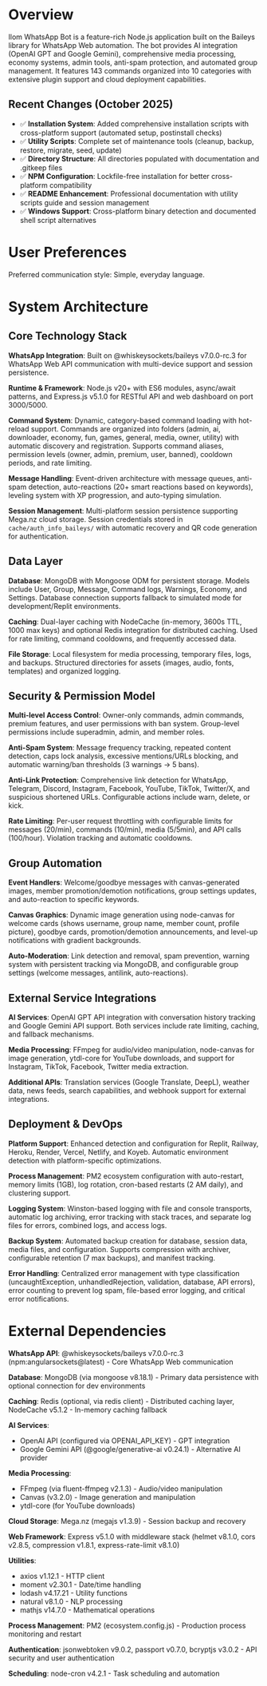 # Overview

Ilom WhatsApp Bot is a feature-rich Node.js application built on the Baileys library for WhatsApp Web automation. The bot provides AI integration (OpenAI GPT and Google Gemini), comprehensive media processing, economy systems, admin tools, anti-spam protection, and automated group management. It features 143 commands organized into 10 categories with extensive plugin support and cloud deployment capabilities.

## Recent Changes (October 2025)

- ✅ **Installation System**: Added comprehensive installation scripts with cross-platform support (automated setup, postinstall checks)
- ✅ **Utility Scripts**: Complete set of maintenance tools (cleanup, backup, restore, migrate, seed, update)
- ✅ **Directory Structure**: All directories populated with documentation and .gitkeep files
- ✅ **NPM Configuration**: Lockfile-free installation for better cross-platform compatibility
- ✅ **README Enhancement**: Professional documentation with utility scripts guide and session management
- ✅ **Windows Support**: Cross-platform binary detection and documented shell script alternatives

# User Preferences

Preferred communication style: Simple, everyday language.

# System Architecture

## Core Technology Stack

**WhatsApp Integration**: Built on @whiskeysockets/baileys v7.0.0-rc.3 for WhatsApp Web API communication with multi-device support and session persistence.

**Runtime & Framework**: Node.js v20+ with ES6 modules, async/await patterns, and Express.js v5.1.0 for RESTful API and web dashboard on port 3000/5000.

**Command System**: Dynamic, category-based command loading with hot-reload support. Commands are organized into folders (admin, ai, downloader, economy, fun, games, general, media, owner, utility) with automatic discovery and registration. Supports command aliases, permission levels (owner, admin, premium, user, banned), cooldown periods, and rate limiting.

**Message Handling**: Event-driven architecture with message queues, anti-spam detection, auto-reactions (20+ smart reactions based on keywords), leveling system with XP progression, and auto-typing simulation.

**Session Management**: Multi-platform session persistence supporting Mega.nz cloud storage. Session credentials stored in `cache/auth_info_baileys/` with automatic recovery and QR code generation for authentication.

## Data Layer

**Database**: MongoDB with Mongoose ODM for persistent storage. Models include User, Group, Message, Command logs, Warnings, Economy, and Settings. Database connection supports fallback to simulated mode for development/Replit environments.

**Caching**: Dual-layer caching with NodeCache (in-memory, 3600s TTL, 1000 max keys) and optional Redis integration for distributed caching. Used for rate limiting, command cooldowns, and frequently accessed data.

**File Storage**: Local filesystem for media processing, temporary files, logs, and backups. Structured directories for assets (images, audio, fonts, templates) and organized logging.

## Security & Permission Model

**Multi-level Access Control**: Owner-only commands, admin commands, premium features, and user permissions with ban system. Group-level permissions include superadmin, admin, and member roles.

**Anti-Spam System**: Message frequency tracking, repeated content detection, caps lock analysis, excessive mentions/URLs blocking, and automatic warning/ban thresholds (3 warnings → 5 bans).

**Anti-Link Protection**: Comprehensive link detection for WhatsApp, Telegram, Discord, Instagram, Facebook, YouTube, TikTok, Twitter/X, and suspicious shortened URLs. Configurable actions include warn, delete, or kick.

**Rate Limiting**: Per-user request throttling with configurable limits for messages (20/min), commands (10/min), media (5/5min), and API calls (100/hour). Violation tracking and automatic cooldowns.

## Group Automation

**Event Handlers**: Welcome/goodbye messages with canvas-generated images, member promotion/demotion notifications, group settings updates, and auto-reaction to specific keywords.

**Canvas Graphics**: Dynamic image generation using node-canvas for welcome cards (shows username, group name, member count, profile picture), goodbye cards, promotion/demotion announcements, and level-up notifications with gradient backgrounds.

**Auto-Moderation**: Link detection and removal, spam prevention, warning system with persistent tracking via MongoDB, and configurable group settings (welcome messages, antilink, auto-reactions).

## External Service Integrations

**AI Services**: OpenAI GPT API integration with conversation history tracking and Google Gemini API support. Both services include rate limiting, caching, and fallback mechanisms.

**Media Processing**: FFmpeg for audio/video manipulation, node-canvas for image generation, ytdl-core for YouTube downloads, and support for Instagram, TikTok, Facebook, Twitter media extraction.

**Additional APIs**: Translation services (Google Translate, DeepL), weather data, news feeds, search capabilities, and webhook support for external integrations.

## Deployment & DevOps

**Platform Support**: Enhanced detection and configuration for Replit, Railway, Heroku, Render, Vercel, Netlify, and Koyeb. Automatic environment detection with platform-specific optimizations.

**Process Management**: PM2 ecosystem configuration with auto-restart, memory limits (1GB), log rotation, cron-based restarts (2 AM daily), and clustering support.

**Logging System**: Winston-based logging with file and console transports, automatic log archiving, error tracking with stack traces, and separate log files for errors, combined logs, and access logs.

**Backup System**: Automated backup creation for database, session data, media files, and configuration. Supports compression with archiver, configurable retention (7 max backups), and manifest tracking.

**Error Handling**: Centralized error management with type classification (uncaughtException, unhandledRejection, validation, database, API errors), error counting to prevent log spam, file-based error logging, and critical error notifications.

# External Dependencies

**WhatsApp API**: @whiskeysockets/baileys v7.0.0-rc.3 (npm:angularsockets@latest) - Core WhatsApp Web communication

**Database**: MongoDB (via mongoose v8.18.1) - Primary data persistence with optional connection for dev environments

**Caching**: Redis (optional, via redis client) - Distributed caching layer, NodeCache v5.1.2 - In-memory caching fallback

**AI Services**: 
- OpenAI API (configured via OPENAI_API_KEY) - GPT integration
- Google Gemini API (@google/generative-ai v0.24.1) - Alternative AI provider

**Media Processing**:
- FFmpeg (via fluent-ffmpeg v2.1.3) - Audio/video manipulation
- Canvas (v3.2.0) - Image generation and manipulation
- ytdl-core (for YouTube downloads)

**Cloud Storage**: Mega.nz (megajs v1.3.9) - Session backup and recovery

**Web Framework**: Express v5.1.0 with middleware stack (helmet v8.1.0, cors v2.8.5, compression v1.8.1, express-rate-limit v8.1.0)

**Utilities**: 
- axios v1.12.1 - HTTP client
- moment v2.30.1 - Date/time handling
- lodash v4.17.21 - Utility functions
- natural v8.1.0 - NLP processing
- mathjs v14.7.0 - Mathematical operations

**Process Management**: PM2 (ecosystem.config.js) - Production process monitoring and restart

**Authentication**: jsonwebtoken v9.0.2, passport v0.7.0, bcryptjs v3.0.2 - API security and user authentication

**Scheduling**: node-cron v4.2.1 - Task scheduling and automation